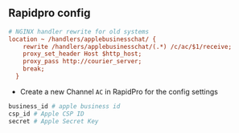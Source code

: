 
## Rapidpro config

```ini
# NGINX handler rewrite for old systems
location ~ /handlers/applebusinesschat/ {
    rewrite /handlers/applebusinesschat/(.*) /c/ac/$1/receive;
    proxy_set_header Host $http_host;
    proxy_pass http://courier_server;
    break;
  }
```

- Create a new Channel `AC` in RapidPro for the config settings
```bash
business_id # apple business id
csp_id # Apple CSP ID
secret # Apple Secret Key

```